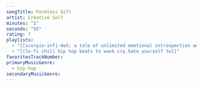 ```yaml
---
songTitle: Formless Gift
artist: Creative Self
minutes: "1"
seconds: "55"
rating: 7
playlists:
  - "[[scorpio-infj-4w5; a tale of unlimited emotional introspection and arcane bullshit]]"
  - "[[lo-fi chill hip hop beats to wank.cry.hate yourself to]]"
favoritesTrackNumber:
primaryMusicGenre:
  - hip hop
secondaryMusicGenre:
---
```

